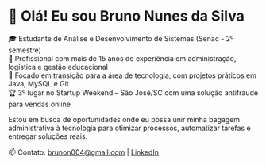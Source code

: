 # 👋 Olá! Eu sou Bruno Nunes da Silva

🎓 Estudante de Análise e Desenvolvimento de Sistemas (Senac - 2º semestre)  
💼 Profissional com mais de 15 anos de experiência em administração, logística e gestão educacional  
🚀 Focado em transição para a área de tecnologia, com projetos práticos em Java, MySQL e Git  
🏆 3º lugar no Startup Weekend – São José/SC com uma solução antifraude para vendas online

Estou em busca de oportunidades onde eu possa unir minha bagagem administrativa à tecnologia para otimizar processos, automatizar tarefas e entregar soluções reais.

📫 Contato: brunon004@gmail.com | [LinkedIn](https://www.linkedin.com/in/bruno-n-da-silva-b191b012a)
